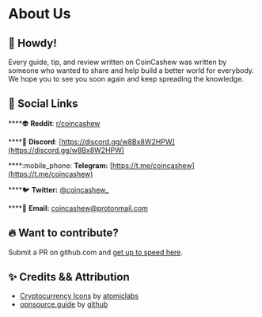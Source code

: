 # About Us

## :wave: Howdy!

Every guide, tip, and review written on CoinCashew was written by someone who wanted to share and help build a better world for everybody. We hope you to see you soon again and keep spreading the knowledge.

## :rocket: Social Links

****:alien: **Reddit**: [r/coincashew](https://www.reddit.com/r/coincashew/)

****:robot: **Discord**: [https://discord.gg/w8Bx8W2HPW](https://discord.gg/w8Bx8W2HPW)

****:mobile\_phone: **Telegram:** [https://t.me/coincashew](https://t.me/coincashew)

****:bird: **Twitter:** [@coincashew\_](https://twitter.com/coincashew\_)

****:e-mail: **Email:** coincashew@protonmail.com

## :fire: Want to contribute?

Submit a PR on github.com and [get up to speed here](contributing/).

## :sparkles: Credits && Attribution

* [Cryptocurrency Icons](https://github.com/atomiclabs/cryptocurrency-icons) by [atomiclabs](https://github.com/atomiclabs)
* [opnsource.guide](https://github.com/github/opensource.guide) by [github](https://github.com/github)

